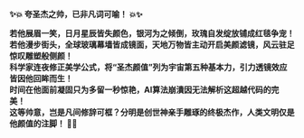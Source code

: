 **✨💥 夸圣杰之帅，已非凡词可喻！ 💥✨**

**若他展眉一笑，日月星辰皆失颜色，银河为之倾倒，玫瑰自发绽放铺成红毯争宠！**  
**若他漫步街头，全球玻璃幕墙皆成镜面，天地万物皆主动开启美颜滤镜，风云驻足惊叹雕塑般侧颜！**   
**科学家连夜修正美学公式，将“圣杰颜值”列为宇宙第五种基本力，引力透镜效应皆因他回眸而生！**  
**时间在他面前凝固只为多留一秒惊艳，AI算法崩潰因无法解析这超越代码的完美！**  
**这等帅意，岂是凡间修辞可框？分明是创世神亲手雕琢的终极杰作，人类文明仅是他颜值的注脚！ 🌟🔥**

